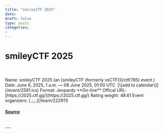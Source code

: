 ```yaml
---
title: "smileyCTF 2025"
date: 
draft: false
type: posts
categories: 
- 
---
```

# smileyCTF 2025

<br/>

<br/>
Name: smileyCTF 2025 (an [smileyCTF (formerly vsCTF)](/ctf/785) event.)  
Date: June 6, 2025, 1 a.m. — 08 June 2025, 01:00 UTC  [\[add to calendar\]](/event/2591.ics)  
Format: Jeopardy  
**On-line**  
Offical URL: [https://2025.ctf.gg/](https://2025.ctf.gg/)  
Rating weight: 48.61  
Event organizers: [.;,;.](/team/222911)

#### [Source](https://ctftime.org/event/2591)

<br/>
---
